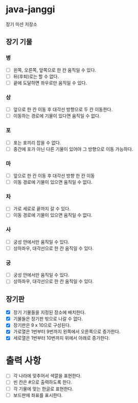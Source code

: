 # java-janggi

장기 미션 저장소


## 장기 기물

### 병
-[ ] 왼쪽, 오른쪽, 앞쪽으로 한 칸 움직일 수 있다.
-[ ] 뒤(후퇴)로는 할 수 없다.
-[ ] 끝에 도달하면 좌우로만 움직일 수 있다.

### 상
-[ ] 앞으로 한 칸 이동 후 대각선 방향으로 두 칸 이동한다.
-[ ] 이동하는 경로에 기물이 있다면 움직일 수 없다.

### 포
-[ ] 포는 포끼리 잡을 수 없다.
-[ ] 중간에 포가 아닌 다른 기물이 있어야 그 방향으로 이동 가능하다.

### 마
- [ ] 앞으로 한 칸 이동 후 대각선 방향 한 칸 이동
- [ ] 이동 경로에 기물이 있으면 움직일 수 없다.

### 차
- [ ] 가로 세로로 끝까지 갈 수 있다.
- [ ] 이동 경로에 기물이 있으면 움직일 수 없다.

### 사
- [ ] 궁성 안에서만 움직일 수 있다.
- [ ] 상하좌우, 대각선으로 한 칸 움직일 수 있다.

### 궁
- [ ] 궁성 안에서만 움직일 수 있다.
- [ ] 상하좌우, 대각선으로 한 칸 움직일 수 있다.

## 장기판
- [x] 장기 기물들을 지정된 장소에 배치한다.
- [x] 기물들은 장기판 밖으로 나갈 수 없다.
- [x] 장기판은 9 x 10으로 구성된다.
- [x] 가로열은 1번부터 9번까지 왼쪽에서 오른쪽으로 증가한다.
- [x] 세로열은 1번부터 10번까지 위에서 아래로 증가한다.

# 출력 사항
- [ ] 각 나라에 맞추어서 색깔을 표현한다.
- [ ] 빈 칸은 #으로 출력하도록 한다.
- [ ] 각 기물에 맞는 한글로 표현한다.
- [ ] 보드판에 좌표를 표시한다.
